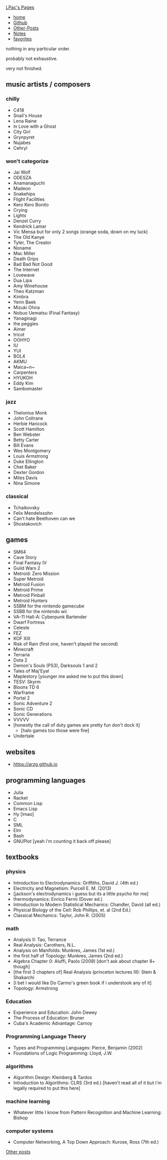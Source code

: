 


[LPac\'s Pages](/)


-   [home](/)
-   [Github](http://github.com/liampack)
-   [Other-Posts](/archive)
-   [Notes](/notes)
-   [favorites](/favorites)




nothing in any particular order.

probably not exhaustive.

very not finished.


music artists / composers 
-------------------------





### chilly 


-   C418
-   Snail\'s House
-   Lena Raine
-   In Love with a Ghost
-   City Girl
-   Grynpyret
-   Nujabes
-   Cehryl




### won\'t categorize 


-   Jai Wolf
-   ODESZA
-   Anamanaguchi
-   Madeon
-   Snakehips
-   Flight Facilities
-   Kero Kero Bonito
-   Crying
-   Lights
-   Denzel Curry
-   Kendrick Lamar
-   Vic Mensa but for only 2 songs (orange soda, down on my luck)
-   The Old Kanye
-   Tyler, The Creator
-   Noname
-   Mac Miller
-   Death Grips
-   Bad Bad Not Good
-   The Internet
-   Lovewave
-   Dua Lipa
-   Amy Winehouse
-   Theo Katzman
-   Kimbra
-   Yerin Baek
-   Mizuki Ohira
-   Nobuo Uematsu (Final Fantasy)
-   Yanaginagi
-   the peggies
-   Aimer
-   tricot
-   OOHYO
-   IU
-   YUI
-   BOL4
-   AKMU
-   Maica~n~
-   Carpenters
-   HYUKOH
-   Eddy Kim
-   Sambomaster




### jazz 


-   Thelonius Monk
-   John Coltrane
-   Herbie Hancock
-   Scott Hamilton
-   Ben Webster
-   Betty Carter
-   Bill Evans
-   Wes Montgomery
-   Louis Armstrong
-   Duke Ellington
-   Chet Baker
-   Dexter Gordon
-   Miles Davis
-   Nina Simone




### classical 


-   Tchaikovsky
-   Felix Mendelssohn
-   Can\'t hate Beethoven can we
-   Shostakovich





games 
-----


-   SM64
-   Cave Story
-   Final Fantasy IV
-   Guild Wars 2
-   Metroid: Zero Mission
-   Super Metroid
-   Metroid Fusion
-   Metroid Prime
-   Metroid Pinball
-   Metroid Hunters
-   SSBM for the nintendo gamecube
-   SSBB for the nintendo wii
-   VA-11 Hall-A: Cyberpunk Bartender
-   Dwarf Fortress
-   Celeste
-   FEZ
-   KOF XIII
-   Risk of Rain (first one, haven\'t played the second)
-   Minecraft
-   Terraria
-   Dota 2
-   Demon\'s Souls (PS3), Darksouls 1 and 2
-   Tales of Maj\'Eyal
-   Maplestory \[younger me asked me to put this down\]
-   TESV: Skyrm
-   Bloons TD 6
-   Warframe
-   Portal 2
-   Sonic Adventure 2
-   Sonic CD
-   Sonic Generations
-   VVVVV
-   \[honestly the call of duty games are pretty fun don\'t dock it\]
    -   \[halo games too those were fire\]
-   Undertale




websites 
--------


-   <https://arzg.github.io>




programming languages 
---------------------


-   Julia
-   Racket
-   Common Lisp
-   Emacs Lisp
-   Hy \[lmao\]
-   C
-   SML
-   Elm
-   Bash
-   GNUPlot \[yeah i\'m counting it back off please\]




textbooks 
---------





### physics 


-   Introduction to Electrodynamics: Griffiths, David J. (4th ed.)
-   Electricity and Magnetism: Purcell E. M. (2013)
-   \[jackson\'s electrodynamics i guess but its a little psycho for
    me\]
-   thermodynamics: Enrico Fermi (Dover ed.)
-   Introduction to Modern Statistical Mechanics: Chandler, David (all
    ed.)
-   Physical Biology of the Cell: Rob Phillips, et. al (2nd Ed.)
-   Classical Mechanics: Taylor, John R. (2005)




### math 


-   Analysis II: Tao, Terrance
-   Real Analysis: Carothers, N.L.
-   Analysis on Manifolds: Munkres, James (1st ed.)
-   the first half of Topology: Munkres, James (2nd ed.)
-   Algebra Chapter 0: Aluffi, Paolo (2009) \[don\'t ask about chapter
    8+ though\]
-   \[the first 3 chapters of\] Real Analysis (princeton lectures III):
    Stein & Shakarchi
-   \[I bet I would like Do Carmo\'s green book if i understook any of
    it\]
-   Topology: Armstrong




### Education 


-   Experience and Education: John Dewey
-   The Process of Education: Bruner
-   Cuba\'s Academic Advantage: Carnoy




### Programming Language Theory 


-   Types and Programming Languages: Pierce, Benjamin (2002)
-   Foundations of Logic Programming: Lloyd, J.W.




### algorithms 


-   Algorithm Design: Kleinberg & Tardos
-   Introduction to Algorithms: CLRS (3rd ed.) \[haven\'t read all of it
    but i\'m legally required to put this here\]




### machine learning 


-   Whatever little I know from Pattern Recognition and Machine
    Learning: Bishop




### computer systems 


-   Computer Networking, A Top Down Approach: Kurose, Ross (7th ed.)







[Other posts](/archive)


